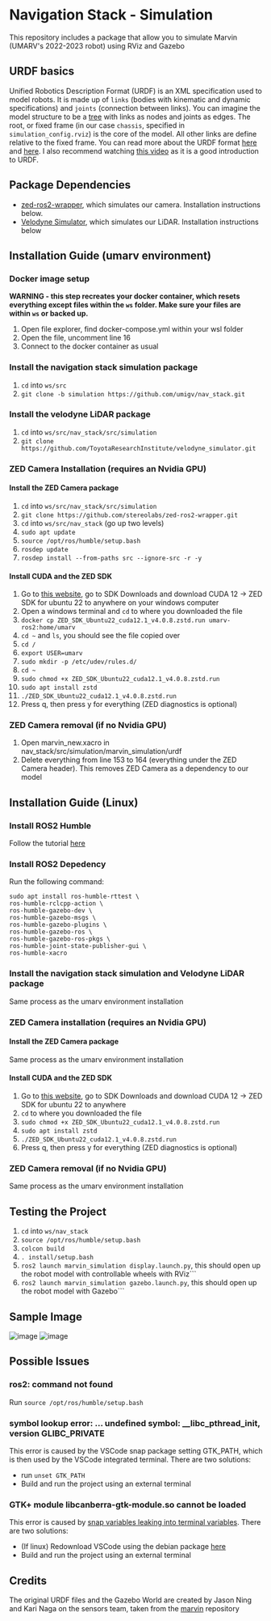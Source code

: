 # Navigation Stack - Simulation
This repository includes a package that allow you to simulate Marvin (UMARV's 2022-2023 robot) using RViz and Gazebo

## URDF basics
Unified Robotics Description Format (URDF) is an XML specification used to model robots. It is made up of ```links``` (bodies with kinematic and dynamic specifications) and ```joints``` (connection between links). You can imagine the model structure to be a [tree](https://en.wikipedia.org/wiki/Tree_(data_structure)) with links as nodes and joints as edges. The root, or fixed frame (in our case ```chassis```, specified in ```simulation_config.rviz```) is the core of the model. All other links are define relative to the fixed frame. You can read more about the URDF format [here](https://wiki.ros.org/urdf/XML) and [here](https://navigation.ros.org/setup_guides/urdf/setup_urdf.html#urdf-and-the-robot-state-publisher). I also recommend watching [this video](https://youtu.be/CwdbsvcpOHM?si=mOkKDYqQnHFhNE2T) as it is a good introduction to URDF.

## Package Dependencies
- [zed-ros2-wrapper](https://github.com/stereolabs/zed-ros2-wrapper), which simulates our camera. Installation instructions below.
- [Velodyne Simulator](https://github.com/ToyotaResearchInstitute/velodyne_simulator), which simulates our LiDAR. Installation instructions below

## Installation Guide (umarv environment)
### Docker image setup
**WARNING - this step recreates your docker container, which resets everything except files within the ```ws``` folder. Make sure your files are within ```ws``` or backed up.**
1. Open file explorer, find docker-compose.yml within your wsl folder
2. Open the file, uncomment line 16 
3. Connect to the docker container as usual

### Install the navigation stack simulation package
1. ```cd``` into ```ws/src```
2. ```git clone -b simulation https://github.com/umigv/nav_stack.git```

### Install the velodyne LiDAR package
1. ```cd``` into ```ws/src/nav_stack/src/simulation```
2. ```git clone https://github.com/ToyotaResearchInstitute/velodyne_simulator.git```

### ZED Camera Installation (requires an Nvidia GPU)
#### Install the ZED Camera package
1. ```cd``` into ```ws/src/nav_stack/src/simulation```
2. ```git clone https://github.com/stereolabs/zed-ros2-wrapper.git```
3. ```cd``` into ```ws/src/nav_stack``` (go up two levels)
4. ```sudo apt update```
5. ```source /opt/ros/humble/setup.bash```
6. ```rosdep update```
7. ```rosdep install --from-paths src --ignore-src -r -y```

#### Install CUDA and the ZED SDK
1. Go to [this website](https://www.stereolabs.com/developers/release/), go to SDK Downloads and download CUDA 12 -> ZED SDK for ubuntu 22 to anywhere on your windows computer
2. Open a windows terminal and ```cd``` to where you downloaded the file
3. ```docker cp ZED_SDK_Ubuntu22_cuda12.1_v4.0.8.zstd.run umarv-ros2:home/umarv```
4. ```cd ~``` and ```ls```, you should see the file copied over
5. ```cd /```
6. ```export USER=umarv```
7. ```sudo mkdir -p /etc/udev/rules.d/```
8. ```cd ~```
9. ```sudo chmod +x ZED_SDK_Ubuntu22_cuda12.1_v4.0.8.zstd.run```
10. ```sudo apt install zstd```
11. ```./ZED_SDK_Ubuntu22_cuda12.1_v4.0.8.zstd.run```
12. Press q, then press y for everything (ZED diagnostics is optional)

### ZED Camera removal (if no Nvidia GPU)
1. Open marvin_new.xacro in nav_stack/src/simulation/marvin_simulation/urdf
2. Delete everything from line 153 to 164 (everything under the ZED Camera header). This removes ZED Camera as a dependency to our model


## Installation Guide (Linux)
### Install ROS2 Humble
Follow the tutorial [here](https://docs.ros.org/en/humble/Installation/Alternatives/Ubuntu-Development-Setup.html)

### Install ROS2 Depedency 
Run the following command:
```
sudo apt install ros-humble-rttest \
ros-humble-rclcpp-action \
ros-humble-gazebo-dev \
ros-humble-gazebo-msgs \
ros-humble-gazebo-plugins \
ros-humble-gazebo-ros \
ros-humble-gazebo-ros-pkgs \
ros-humble-joint-state-publisher-gui \
ros-humble-xacro
```

### Install the navigation stack simulation and Velodyne LiDAR package
Same process as the umarv environment installation

### ZED Camera installation (requires an Nvidia GPU)
#### Install the ZED Camera package
Same process as the umarv environment installation

#### Install CUDA and the ZED SDK
1. Go to [this website](https://www.stereolabs.com/developers/release/), go to SDK Downloads and download CUDA 12 -> ZED SDK for ubuntu 22 to anywhere
2. ```cd``` to where you downloaded the file
9. ```sudo chmod +x ZED_SDK_Ubuntu22_cuda12.1_v4.0.8.zstd.run```
10. ```sudo apt install zstd```
11. ```./ZED_SDK_Ubuntu22_cuda12.1_v4.0.8.zstd.run```
12. Press q, then press y for everything (ZED diagnostics is optional)
    
### ZED Camera removal (if no Nvidia GPU)
Same process as the umarv environment installation

## Testing the Project
1. ```cd``` into ```ws/nav_stack```
2. ```source /opt/ros/humble/setup.bash```
3. ```colcon build```
4. ```. install/setup.bash```
5. ```ros2 launch marvin_simulation display.launch.py```, this should open up the robot model with controllable wheels with RViz```
6. ```ros2 launch marvin_simulation gazebo.launch.py```, this should open up the robot model with Gazebo```

## Sample Image
![image](https://github.com/umigv/nav_stack/assets/71594512/cde0a60f-b5a3-47b7-b05a-c7afba1f751d)
![image](https://github.com/umigv/nav_stack/assets/71594512/0ef3b50e-5b1a-42f2-a5a8-bbf3d5d2e234)

## Possible Issues
### ros2: command not found
Run ```source /opt/ros/humble/setup.bash```

### symbol lookup error: ... undefined symbol: __libc_pthread_init, version GLIBC_PRIVATE
This error is caused by the VSCode snap package setting GTK_PATH, which is then used by the VSCode integrated terminal. There are two solutions:
- run ``` unset GTK_PATH ```
- Build and run the project using an external terminal

### GTK+ module libcanberra-gtk-module.so cannot be loaded  
This error is caused by [snap variables leaking into terminal variables](https://github.com/microsoft/vscode/issues/179086). There are two solutions:
- (If linux) Redownload VSCode using the debian package [here](https://code.visualstudio.com/download)
- Build and run the project using an external terminal

## Credits
The original URDF files and the Gazebo World are created by Jason Ning and Kari Naga on the sensors team, taken from the [marvin](https://github.com/umigv/marvin/tree/main/urdf) repository
